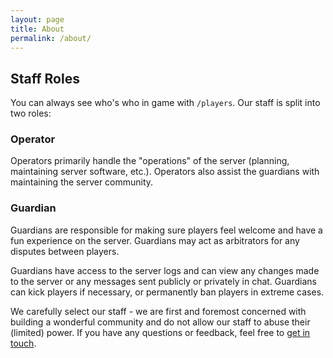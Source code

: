 ```yaml
---
layout: page
title: About
permalink: /about/
---
```


## Staff Roles

You can always see who's who in game with `/players`.  Our staff is split into two roles:

### Operator

Operators primarily handle the "operations" of the server (planning, maintaining server software, etc.).  Operators also assist the guardians with maintaining the server community.

### Guardian

Guardians are responsible for making sure players feel welcome and have a fun experience on the server.  Guardians may act as arbitrators for any disputes between players.  

Guardians have access to the server logs and can view any changes made to the server or any messages sent publicly or privately in chat.  Guardians can kick players if necessary, or permanently ban players in extreme cases.

We carefully select our staff - we are first and foremost concerned with building a wonderful community and do not allow our staff to abuse their (limited) power.  If you have any questions or feedback, feel free to [get in touch](/contact-us/).
